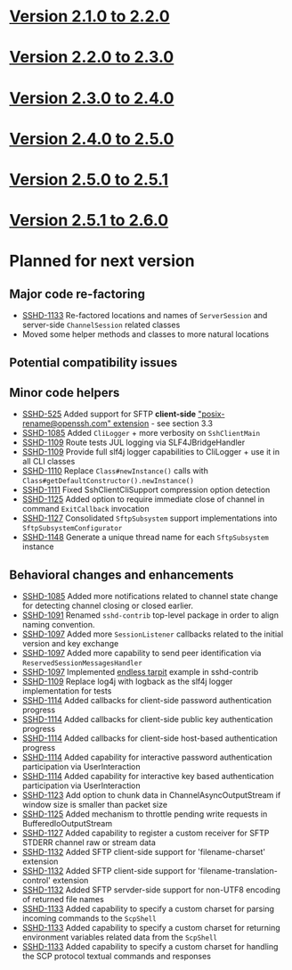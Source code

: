 # [Version 2.1.0 to 2.2.0](./docs/changes/2.2.0.md)

# [Version 2.2.0 to 2.3.0](./docs/changes/2.3.0.md)

# [Version 2.3.0 to 2.4.0](./docs/changes/2.4.0.md)

# [Version 2.4.0 to 2.5.0](./docs/changes/2.5.0.md)

# [Version 2.5.0 to 2.5.1](./docs/changes/2.5.1.md)

# [Version 2.5.1 to 2.6.0](./docs/changes/2.6.0.md)

# Planned for next version

## Major code re-factoring

* [SSHD-1133](https://issues.apache.org/jira/browse/SSHD-1133) Re-factored locations and names of `ServerSession` and server-side `ChannelSession` related classes
* Moved some helper methods and classes to more natural locations

## Potential compatibility issues

## Minor code helpers

* [SSHD-525](https://issues.apache.org/jira/browse/SSHD-525) Added support for SFTP **client-side** ["posix-rename@openssh.com"
 extension](http://cvsweb.openbsd.org/cgi-bin/cvsweb/src/usr.bin/ssh/PROTOCOL?rev=1.28&content-type=text/x-cvsweb-markup) - see section 3.3
* [SSHD-1085](https://issues.apache.org/jira/browse/SSHD-1085) Added `CliLogger` + more verbosity on `SshClientMain`
* [SSHD-1109](https://issues.apache.org/jira/browse/SSHD-1109) Route tests JUL logging via SLF4JBridgeHandler
* [SSHD-1109](https://issues.apache.org/jira/browse/SSHD-1109) Provide full slf4j logger capabilities to CliLogger + use it in all CLI classes
* [SSHD-1110](https://issues.apache.org/jira/browse/SSHD-1110) Replace `Class#newInstance()` calls with `Class#getDefaultConstructor().newInstance()`
* [SSHD-1111](https://issues.apache.org/jira/browse/SSHD-1111) Fixed SshClientCliSupport compression option detection
* [SSHD-1125](https://issues.apache.org/jira/browse/SSHD-1125) Added option to require immediate close of channel in command `ExitCallback` invocation
* [SSHD-1127](https://issues.apache.org/jira/browse/SSHD-1127) Consolidated `SftpSubsystem` support implementations into `SftpSubsystemConfigurator`
* [SSHD-1148](https://issues.apache.org/jira/browse/SSHD-1148) Generate a unique thread name for each `SftpSubsystem` instance

## Behavioral changes and enhancements

* [SSHD-1085](https://issues.apache.org/jira/browse/SSHD-1085) Added more notifications related to channel state change for detecting channel closing or closed earlier.
* [SSHD-1091](https://issues.apache.org/jira/browse/SSHD-1091) Renamed `sshd-contrib` top-level package in order to align naming convention.
* [SSHD-1097](https://issues.apache.org/jira/browse/SSHD-1097) Added more `SessionListener` callbacks related to the initial version and key exchange
* [SSHD-1097](https://issues.apache.org/jira/browse/SSHD-1097) Added more capability to send peer identification via `ReservedSessionMessagesHandler`
* [SSHD-1097](https://issues.apache.org/jira/browse/SSHD-1097) Implemented [endless tarpit](https://nullprogram.com/blog/2019/03/22/) example in sshd-contrib
* [SSHD-1109](https://issues.apache.org/jira/browse/SSHD-1109) Replace log4j with logback as the slf4j logger implementation for tests
* [SSHD-1114](https://issues.apache.org/jira/browse/SSHD-1114) Added callbacks for client-side password authentication progress
* [SSHD-1114](https://issues.apache.org/jira/browse/SSHD-1114) Added callbacks for client-side public key authentication progress
* [SSHD-1114](https://issues.apache.org/jira/browse/SSHD-1114) Added callbacks for client-side host-based authentication progress
* [SSHD-1114](https://issues.apache.org/jira/browse/SSHD-1114) Added capability for interactive password authentication participation via UserInteraction
* [SSHD-1114](https://issues.apache.org/jira/browse/SSHD-1114) Added capability for interactive key based authentication participation via UserInteraction
* [SSHD-1123](https://issues.apache.org/jira/browse/SSHD-1123) Add option to chunk data in ChannelAsyncOutputStream if window size is smaller than packet size
* [SSHD-1125](https://issues.apache.org/jira/browse/SSHD-1125) Added mechanism to throttle pending write requests in BufferedIoOutputStream
* [SSHD-1127](https://issues.apache.org/jira/browse/SSHD-1127) Added capability to register a custom receiver for SFTP STDERR channel raw or stream data
* [SSHD-1132](https://issues.apache.org/jira/browse/SSHD-1132) Added SFTP client-side support for 'filename-charset' extension
* [SSHD-1132](https://issues.apache.org/jira/browse/SSHD-1132) Added SFTP client-side support for 'filename-translation-control' extension
* [SSHD-1132](https://issues.apache.org/jira/browse/SSHD-1132) Added SFTP servder-side support for non-UTF8 encoding of returned file names
* [SSHD-1133](https://issues.apache.org/jira/browse/SSHD-1133) Added capability to specify a custom charset for parsing incoming commands to the `ScpShell`
* [SSHD-1133](https://issues.apache.org/jira/browse/SSHD-1133) Added capability to specify a custom charset for returning environment variables related data from the `ScpShell`
* [SSHD-1133](https://issues.apache.org/jira/browse/SSHD-1133) Added capability to specify a custom charset for handling the SCP protocol textual commands and responses
